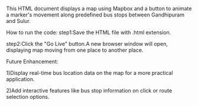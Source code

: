 This HTML document displays a map using Mapbox and a button to animate a marker's movement along predefined bus stops between Gandhipuram and Sulur.

How to run the code:
step1:Save the HTML file with .html extension.

step2:Click the "Go Live" button.A new browser window will open, displaying map moving from one place to another place.

Future Enhancement:

1)Display real-time bus location data on the map for a more practical application.

2)Add interactive features like bus stop information on click or route selection options.

